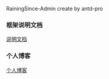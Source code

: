 RainingSince-Admin create by antd-pro


### 框架说明文档 

[说明文档](http://doc.rainingsince.com)


### 个人博客

[个人博客](http://rainingsince.com)
